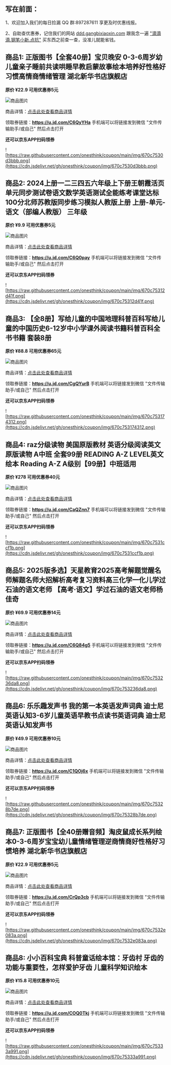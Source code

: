 ## 写在前面：

1、欢迎加入我们的每日捡漏 QQ 群:897287611 享更及时优惠线报。

2、自助查优惠券，记住我们的网站 [ddd.gangbixiaoxin.com](https://ddd.gangbixiaoxin.com) 跟我念一遍 ["滴滴滴.钢笔小新.点抗"](https://ddd.gangbixiaoxin.com) 买东西之前查一查，没准儿就能省钱。

## 商品1: 正版图书【全套40册】宝贝晚安 0-3-6周岁幼儿童亲子睡前共读哄睡早教启蒙故事绘本培养好性格好习惯高情商情绪管理 湖北新华书店旗舰店

**原价 ¥22.9 可用优惠券5元**

![商品图片](http://img14.360buyimg.com/n1/jfs/t1/96361/15/35940/224041/64e5b0b5F1db42dcb/28de8327047966b5.jpg)

商品详情：[点击此处查看商品详情](https://union-click.jd.com/jdc?e=1003156031&amp;p=JF8BAdsJK1olXQUHVVhVDEMfC18IGlocXw4KXFdVCkIQBF9MRANLAjZbERscSkAJHTRQRA1CCVkdDwtCWhVLHTdNTwcKBENeCVAfUg8bd2t4RhJGCVtZVB0ZdjVuQBVqYl9VAU5nOlw8eAsTcTZwXgx-Gl5yVSU4dlxXDxtxaz5sLm1dIicHWzJ0aDN_GTNNOWJyEj0vUi51SilObS5lOWFbJBc-ekpxYSZoWy9nB2VgHSIbfjlgcRh7GwxhJG5mIC0UTTxuewhzfCcTOE5hIjkCViNFZRNbezhuAnJaPDokbD8edQ1oci9mXUFiLSkrfy9CRBsKbCJsPnIWVyk-cS9-YCdrXC98B2R1JykZfBRFUxRoD1lgSQR3ZBo6aQsTeDsWeV9RLQZ5ARUOYTsffCkEF2sUbQUDVFlUDkwRCmo4K1sVbUdsVF1aAUMXM244G10WVA8FXFlaC0MfA18IE1wliqu6gdTs3cOu1_GAzOKyiI--gMDVOHsnAF8IGloXXQIFVVxdOHsXAF8LKwV7XFUFUVddC095X2wBSQlcB19sVF9UCE4RBW44GVoUXwQyZG4pDDtKSjxcRgAVHkJ8KiceciluBy9UUz57X2dyFFovUTNSVARPQysUJmN8ZF5t)

领取券链接：**https://u.jd.com/C6QyYHa** 手机端可以将链接发到微信 "文件传输助手/或自己" 然后点击打开

**还可以京东APP扫码领券**

![https://raw.githubusercontent.com/onesthink/coupon/main/img/670c7530d3bbb.png](https://cdn.jsdelivr.net/gh/onesthink/coupon/img/670c7530d3bbb.png)

## 商品2: 2024上册一二三四五六年级上下册王朝霞活页单元同步测试卷语文数学英语测试全能练考课堂达标100分北师苏教版同步练习模拟人教版上册 上册-单元-语文（部编人教版） 三年级

**原价 ¥9.9 可用优惠券5元**

![商品图片](http://img14.360buyimg.com/n1/jfs/t1/234064/28/19262/161698/6684c1b5F5dc5748a/c92e8cc2053b00d3.jpg)

商品详情：[点击此处查看商品详情](https://union-click.jd.com/jdc?e=1003156031&amp;p=JF8BAd0JK1olXwIAXFZVCE4fC18IGloRWQYEUF5eDkITBV9MRANLAjZbERscSkAJHTRQRA1CCVkdDwtCWhVLHTdNTwcKBENeCVAfUg8bQCxqHD1mGQZ-DyUkW0xsXClXXwlVOnV9OlwDST5UZwZDXSR3GwFgMgUCflxXDxtxaz5hPnVFIwE5ajxOeDN_YglNOWViEig_VT11Ag9ObBBmJGFYNBcrakpHYW5aWztnB2FgHQwbfCl_Zxh8ZAxhJG5RLT0mVD9IdwlzfCcTOE5hIjkCViNFZRB-eyhhVGVrDjsqUiMDABh-aTt8KmVpFz5fdC9ucAhUbCJxO2ZxKEpefz91YBl_UzhSKW9UMioEdwhgah9rYDsBX3MWVittCjZOdCtNTA52Fnx1HxoVajhNYhpue1cZbQcyV19dD0IRBGkBHmslXQYyFTBeCEkRAmc4GmsVWwULXVlVD0wSAGgKK1sdWjbV-eaIgvrCi9bchdPC5KHX3eKJlsMnM18LK1sUXAQCUFlcCksnM28LK1glA2gDB1heCE8eUQFUGFJHD05ZDDBeDUIVBG4PGWsXXAcAVm5tOAhUYWhuaB8VIV15LQ1acxRRXCtaWzxmImgACh8oSy9-SCl3eR0SP2BZCyhtCHs)

领取券链接：**https://u.jd.com/C6Q0pay** 手机端可以将链接发到微信 "文件传输助手/或自己" 然后点击打开

**还可以京东APP扫码领券**

![https://raw.githubusercontent.com/onesthink/coupon/main/img/670c75312d41f.png](https://cdn.jsdelivr.net/gh/onesthink/coupon/img/670c75312d41f.png)

## 商品3: 【全8册】写给儿童的中国地理科普百科写给儿童的中国历史6-12岁中小学课外阅读书籍科普百科全书书籍 套装8册

**原价 ¥88.8 可用优惠券65元**

![商品图片](http://img14.360buyimg.com/n1/jfs/t1/110590/35/22612/216478/6216e8a6E0b7056ba/4ff5044508a6b565.jpg)

商品详情：[点击此处查看商品详情](https://union-click.jd.com/jdc?e=1003156031&amp;p=JF8BAdsJK1olXwIAXF1YC0sRAF8IGloQWAcFXFxUCUwRCl9MRANLAjZbERscSkAJHTRQRA1CCVkdDwtCWhVLHTdNTwcKBENeCVAfUg8bYD9SRgZoDkRfJiIAaw1fBhtSZAtKA0V0OlwjaTFHdxhgeixhD15QXSw4XlxXDxtxaz5hLnFGI1wHaDJkZDF_RA1NOWJqEj4FVTx1Sh9OewBmK2FbVRcpQEpHYW5aWztdB2VgVS4bfylrZgxRZAxhJG5RIBcqTDx-dwhzfCcTOE5hIjkCViNFZRB4bwFhWmVrMDcqazBJYG1scjt2JkdiViUvfwJ8Rg9XYCl1LlQHIzwlaytlYCh8cg1zKXVXFikCUiJsY3sKbk8XKDZBKR4NWz5HAQ1ffVtMWG4YUT48Wh1RD2M4GmsWXAYFXVhaDkISM18IG2tUMwYCXFZZCUwRM244G10WVA8FXFlaDE8UC18IE1wliqu6gdTs3cOu1_GAzOKyiI--gMDVOHsnAF8IGloXXQIFVVxdOHsXAF8LKwV7XFUHA1dVDht5X2wBSQleBVlsV1taDkweBWs4GVoUXwQyZG4-WBFKXhJbWQZnIVthEhZYfBFoUzBWWC17X3hjLg4pfyN2dBtaQwkcL2NUZF5t)

领取券链接：**https://u.jd.com/CgQYurB** 手机端可以将链接发到微信 "文件传输助手/或自己" 然后点击打开

**还可以京东APP扫码领券**

![https://raw.githubusercontent.com/onesthink/coupon/main/img/670c753174312.png](https://cdn.jsdelivr.net/gh/onesthink/coupon/img/670c753174312.png)

## 商品4: raz分级读物 美国原版教材 英语分级阅读英文原版读物 A中班 全套99册 READING A-Z LEVEL英文绘本 Reading A-Z A级别【99册】中班适用

**原价 ¥278 可用优惠券40元**

![商品图片](http://img14.360buyimg.com/n1/jfs/t1/166064/14/18665/212138/66515cc1Fb6f09d2e/748b1b9a95525cb5.jpg)

商品详情：[点击此处查看商品详情](https://union-click.jd.com/jdc?e=1003156031&amp;p=JF8BAakJK1olVQQCV11fC0oXM28JGlMUXwAHUV1aDUMWMytXQwVKbV9HER8fA1UJWDdXTQxBAhlZAUEPVhcJWypcR0RMGFpfWhwHTEdMQwQMYxpKWw9kMVw4TDxKWippWwRQFl1sVlpeDAtBQmxYcCUSCmV7Px1VHwsbdxZ4fiJ2OkN1Cz40fxJoQxlxawNxPnpEIBYHbSleZyl-fitzOlxyHT4vCD11Sm5IbTlPNGRLPBg9ChZlYG53TC9sNWJ2HTUcfyJ3YRRuZyVCAmJlPSlcTS1fdzd_eDxJKVlyPSkUexdjAhscGS4lWV8FVThbAUl1Qw1bfCVXGl93VhxbaEcbM244GFoVWg8EU1hUDXsnA284WjUQXQcLVm5cOEsRAGYBHFMSWg8DVFptCEMQM7ilo46f7NOK7YrDgJyupLqBp4-L1TYyZF1tCEoWAW8MHFoXXTYyVF1tC3tJbW5bHVkUDlJWOgJeARlCAzkMdVsUVAYAXVZYOEkWAm0KK2slBkZpUCYcV00eZQoKfh9iAF9HNR4CTQBMbW0MGF9VC0cBBDUjDxx0egRLE2sVbQ)

领取券链接：**https://u.jd.com/CaQZnn7** 手机端可以将链接发到微信 "文件传输助手/或自己" 然后点击打开

**还可以京东APP扫码领券**

![https://raw.githubusercontent.com/onesthink/coupon/main/img/670c7531ccf1b.png](https://cdn.jsdelivr.net/gh/onesthink/coupon/img/670c7531ccf1b.png)

## 商品5: 2025版多选】天星教育2025高考解题觉醒名师解题名师大招解析高考复习资料高三化学一化儿学过石油的语文老师 【高考·语文】学过石油的语文老师杨佳奇

**原价 ¥69.9 可用优惠券14元**

![商品图片](http://img14.360buyimg.com/n1/jfs/t1/202757/7/32774/158765/65ead9b8F585b68c0/f840520765122c80.jpg)

商品详情：[点击此处查看商品详情](https://union-click.jd.com/jdc?e=1003156031&amp;p=JF8BAdgJK1olXQYCV1dcDE0WBV8IGlodWgYEVlxeAU4SC19MRANLAjZbERscSkAJHTRQRA1CCVkdDwtCWhVLHTdNTwcKBENeCVAfUg8bVQltUzwVNWNEBxkDCE4WQGdvHD1zXXVFOlwVTAJxahdBRlpUC3RDCDU_TlxXDxtxaz5sPnlFIwEhaDxOAy9_cgFNOWViEik_VT11SgdObT5lOmFYPBcqaktgYW5aWztNAHBgHS4bf0lsdQ98cAxhJG5lIAciSTwVUQlzfCcTOE5hIjkCViNFZRB-bz9HVGVrND49UT8SYCdsci9hLQ5iJiI5fxJsRxh6bzh1B2VBNCcpbzxfYCh8cglFKV9XEypfXihsY3sKbk8XKDZlClcfQQ9IWQpsGAhuBFtDI1sbay5RD2M4GmsWXAYFXVhaDkISM18IG2tUMw8BU15bOEonA2kLElISVQEFXFZfC3sXC2g4zPatiIyzgdbk3NWf1NavztKpiZiKZG5tC3sXAm4KG18SXAQCZG5dC3sUMzFmGggdXQABUlczVEgeUToLUl97XgMEUFteD04nAW4JGVklbTZUMjsVb0t_ZilbXAUVWAdBXDlabi0XcChmGRNRFGBrLBcACQpBcS5UcDlTbQYy)

领取券链接：**https://u.jd.com/C6Q84g5** 手机端可以将链接发到微信 "文件传输助手/或自己" 然后点击打开

**还可以京东APP扫码领券**

![https://raw.githubusercontent.com/onesthink/coupon/main/img/670c753236da8.png](https://cdn.jsdelivr.net/gh/onesthink/coupon/img/670c753236da8.png)

## 商品6: 乐乐趣发声书 我的第一本英语发声词典 迪士尼英语认知3-6岁儿童英语早教书点读书英语词典 迪士尼英语认知发声书

**原价 ¥49.9 可用优惠券10元**

![商品图片](http://img14.360buyimg.com/n1/jfs/t1/179477/15/7192/173711/60b8897cE0f359a44/630bb49b64a09aee.jpg)

商品详情：[点击此处查看商品详情](https://union-click.jd.com/jdc?e=1003156031&amp;p=JF8BAdkJK1olXwIAXFldD0IQBF8IGlsVWQcAUVpYCUISBl9MRANLAjZbERscSkAJHTRQRA1CCVkdDwtCWhVLHTdNTwcKBENeCVAfUg8bBD17Qh0WI3lqKiY8DgxNYW5QGQlqH15EOlwUWhBFdg5WRw1nOXNeKVdUDFxXDxtxazliPnVGIAE9bj9kZDN_cjtNOWV6Ej0vUil1Ag9ObD5lO2FYIBcrakp1YSZ0WyxdAHFgVQwbf0lwdBZ8aAxhJG5RLS1dSD9uWQZzfCcTOE5hIjkCViNFZRNuewJyH3JgLykkexkQdBZgci9cJkF0LSY5axFkXQx6bwtiFGVcNzwhbCtlYCh8Yg1wKk95EClffC9sY3sKbk8XKDZJLw4JWANBBA10SwkWKQJLAlckTAxnD2M4GmsWXAYFXVhaDkISM18IG2tUMwEDXF9cC3sWM28OGFIcWg4FUl1bD0wnA2cPK4y45dOI5YvVsZ-Ji7ixvI6c4dKc3G5tOEgnA24JGVsRWgcAVG5tCEgnAF9WdVpGWwVWB1pYZhcUCj1dH1lRMwUHUldZCk4XM20JGlkXbTYyUwwuUQ0UfRBgZSN0W0FYNl8FChloQTdOdVlcD11QIT8DVB1lZxpUZlIcWTYCZA)

领取券链接：**https://u.jd.com/C1QOj6x** 手机端可以将链接发到微信 "文件传输助手/或自己" 然后点击打开

**还可以京东APP扫码领券**

![https://raw.githubusercontent.com/onesthink/coupon/main/img/670c75328b7de.png](https://cdn.jsdelivr.net/gh/onesthink/coupon/img/670c75328b7de.png)

## 商品7: 正版图书【全40册赠音频】淘皮鼠成长系列绘本0-3-6周岁宝宝幼儿童情绪管理逆商情商好性格好习惯培养 湖北新华书店旗舰店

**原价 ¥22.9 可用优惠券5元**

![商品图片](http://img14.360buyimg.com/n1/jfs/t1/124702/16/30707/284181/6448bc99F8e5305c9/1cc9b16e3ae955e3.jpg)

商品详情：[点击此处查看商品详情](https://union-click.jd.com/jdc?e=1003156031&amp;p=JF8BAdsJK1olXQUHVVhVDEMfC18IGloTWAYBVllcCUoSBl9MRANLAjZbERscSkAJHTRQRA1CCVkdDwtCWhVLHTdNTwcKBENeCVAfUg8bRyQMG1wVHQNGNTUeeCpfYAoMQhBrHmAHOlwKXj1cRC9OTR0XNWUDET8pf1xXDxtxaz5hFHFFIFwhbzxkZCt_cjtNOWJyEj0vUi51SilObS5lOWFbJBc-ekpxYSZoWy9nB2VgHSIbfjlgcRh7GwxhJG5mIC0UTTxuewhzfCcTOE5hIjkCViNFZRNbezhuAnJaPDokbD8edQ1oci9mXUFiLSkrfy9CRBsKbCJsPnIWVyk-cS9-YCdrXC98B2R1JykZfBRFUxRoD1lgSQR3ZCQbVBV8fTsWeyxnJHBjNismTgNFBDkEF2sUbQUDVFlUDkwRCmo4K1sVbUdsVF1aAUMXM244G10WVA8FXFlbDEIfBV8IE1wliqu6gdTs3cOu1_GAzOKyiI--gMDVOHsnAF8IGloXXQIFVVxdOHsXAF8LKwV7XFULUwpaD0N5X2wBSQ4TBgFsVF9UCEgRBmY4GVoUXwQyZG4ZQ08XBG9IHh90NkVyNRY-bU9OSBFLfV57X1FUIhUaSA1BRW1geFpQPHJ1ZF5t)

领取券链接：**https://u.jd.com/CrQp3cb** 手机端可以将链接发到微信 "文件传输助手/或自己" 然后点击打开

**还可以京东APP扫码领券**

![https://raw.githubusercontent.com/onesthink/coupon/main/img/670c7532e083a.png](https://cdn.jsdelivr.net/gh/onesthink/coupon/img/670c7532e083a.png)

## 商品8: 小小百科宝典 科普童话绘本馆：牙齿村 牙齿的功能与重要性，怎样爱护牙齿 儿童科学知识绘本

**原价 ¥15.8 可用优惠券10元**

![商品图片](http://img14.360buyimg.com/n1/jfs/t1/69477/20/9933/127306/5d78842cEc818933c/4d2eca38b2d3a0ea.jpg)

商品详情：[点击此处查看商品详情](https://union-click.jd.com/jdc?e=1003156031&amp;p=JF8BAdIJK1olXwQAVV5fCUwSA18MHFwSWAMCV11cCHtTXDdWRGtMGENDFlVDFhBPXDlfTwQKBlMdBgABFhNSVzMXQh5JAAhADhpRSCtOegp0cgdLCUZcLj8jQS5EYWp4RVtrMwFCElc9aAped25hXRppPwVRVEkdBDxuawh8QixVKX96NykuaxxwcRh3b1pcGGNdASE-CC8eZ21_ZztxBENnCyU0cS9RCgpXZCR1BHoFIwYlUDx0fDN_GTt3KnVxCiYoYz11WRsOfxIdAFNyPx89QDdxegwIWixnInBhNwsdfzJ_UwxSeB9hAn10NwQ1DShffwxreCRLPmJ2NikuCAthahtbbBJcAX5yQFwoHEliM3VXR1pIQ0FhNx0ZUVVnVxBhZlwVHmYOWG5cOEgWA2gBHVwTVAMyZF5dOAp5BG0NE1gTbQcyVFheAUIQC2gOE1MTVTYCXFlt3-av1uW5ztOsiZiKg-f63cKr1_GAK2slXjYCVV9fCE8QAm0IK2sVXjYBZAAzCRgQBmYIGFh7AQULBgsNVkJ5A24BGlMRWAQyVl9cCkknM19IewJsOHprCAAJSBVtYhFBfgh3WHZcVCAzDwtRCg9oWhJhXG9EFSI_CxgXM284)

领取券链接：**https://u.jd.com/COQ0Tkj** 手机端可以将链接发到微信 "文件传输助手/或自己" 然后点击打开

**还可以京东APP扫码领券**

![https://raw.githubusercontent.com/onesthink/coupon/main/img/670c75333a991.png](https://cdn.jsdelivr.net/gh/onesthink/coupon/img/670c75333a991.png)


